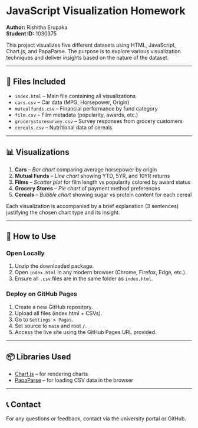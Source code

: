 # JavaScript Visualization Homework

**Author:** Rishitha Erupaka  
**Student ID:** 1030375

This project visualizes five different datasets using HTML, JavaScript, Chart.js, and PapaParse. The purpose is to explore various visualization techniques and deliver insights based on the nature of the dataset.

---

## 📁 Files Included

- `index.html` – Main file containing all visualizations
- `cars.csv` – Car data (MPG, Horsepower, Origin)
- `mutualfunds.csv` – Financial performance by fund category
- `film.csv` – Film metadata (popularity, awards, etc.)
- `grocerystoresurvey.csv` – Survey responses from grocery customers
- `cereals.csv` – Nutritional data of cereals

---

## 📊 Visualizations

1. **Cars** – *Bar chart* comparing average horsepower by origin
2. **Mutual Funds** – *Line chart* showing YTD, 5YR, and 10YR returns
3. **Films** – *Scatter plot* for film length vs popularity colored by award status
4. **Grocery Stores** – *Pie chart* of payment method preferences
5. **Cereals** – *Bubble chart* showing sugar vs protein content for each cereal

Each visualization is accompanied by a brief explanation (3 sentences) justifying the chosen chart type and its insight.

---

## 🚀 How to Use

### Open Locally
1. Unzip the downloaded package.
2. Open `index.html` in any modern browser (Chrome, Firefox, Edge, etc.).
3. Ensure all `.csv` files are in the same folder as `index.html`.

### Deploy on GitHub Pages
1. Create a new GitHub repository.
2. Upload all files (index.html + CSVs).
3. Go to `Settings > Pages`.
4. Set source to `main` and root `/`.
5. Access the live site using the GitHub Pages URL provided.

---

## 📦 Libraries Used

- [Chart.js](https://www.chartjs.org) – for rendering charts
- [PapaParse](https://www.papaparse.com) – for loading CSV data in the browser

---

## 📞 Contact

For any questions or feedback, contact via the university portal or GitHub.
